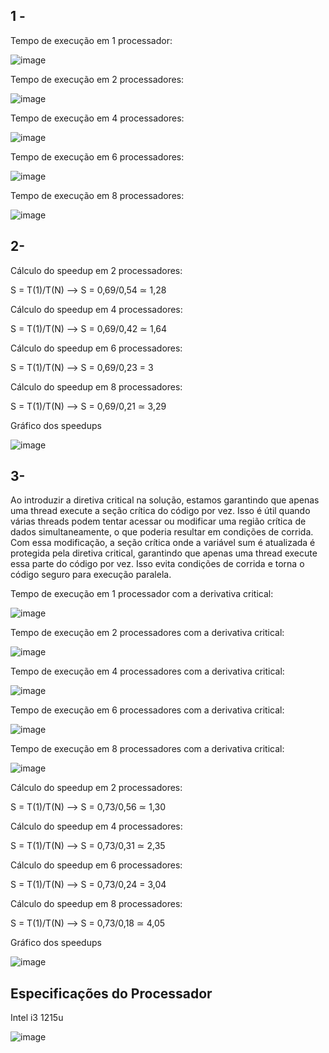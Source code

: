 ## 1 - 

Tempo de execução em 1 processador:

![image](https://github.com/Julian-CT/Computa-oParalelaLab/assets/144359181/6dc3a7fe-4544-4881-8d17-94e58c418a65)

Tempo de execução em 2 processadores:

![image](https://github.com/Julian-CT/Computa-oParalelaLab/assets/144359181/573376ab-f63e-4731-a121-3e122caa4381)

Tempo de execução em 4 processadores:

![image](https://github.com/Julian-CT/Computa-oParalelaLab/assets/144359181/2d6b0d66-0c9d-40f2-8f50-f38a946d7325)

Tempo de execução em 6 processadores:

![image](https://github.com/Julian-CT/Computa-oParalelaLab/assets/144359181/fd8cde70-eb89-4ac2-8e4f-15625766d490)


Tempo de execução em 8 processadores:

![image](https://github.com/Julian-CT/Computa-oParalelaLab/assets/144359181/19ea4429-b634-4447-8208-e85f2256b09d)

## 2-

Cálculo do speedup em 2 processadores:

S = T(1)/T(N) --> S = 0,69/0,54 ≃ 1,28

Cálculo do speedup em 4 processadores:

S = T(1)/T(N) --> S = 0,69/0,42 ≃ 1,64

Cálculo do speedup em 6 processadores:

S = T(1)/T(N) --> S = 0,69/0,23 = 3

Cálculo do speedup em 8 processadores:

S = T(1)/T(N) --> S = 0,69/0,21 ≃ 3,29

Gráfico dos speedups

![image](https://github.com/Julian-CT/Computa-oParalelaLab/assets/144359181/bb017c8d-2e2e-41fd-a076-51c6eab7ae36)


## 3-

Ao introduzir a diretiva critical na solução, estamos garantindo que apenas uma thread execute a seção crítica do código por vez. Isso é útil quando várias threads podem tentar acessar ou modificar uma região crítica de dados simultaneamente, o que poderia resultar em condições de corrida. Com essa modificação, a seção crítica onde a variável sum é atualizada é protegida pela diretiva critical, garantindo que apenas uma thread execute essa parte do código por vez. Isso evita condições de corrida e torna o código seguro para execução paralela.

Tempo de execução em 1 processador com a derivativa critical:

![image](https://github.com/Julian-CT/Computa-oParalelaLab/assets/144359181/2e6e182d-90df-4cab-a02f-c6248f5ffbdd)

Tempo de execução em 2 processadores com a derivativa critical:

![image](https://github.com/Julian-CT/Computa-oParalelaLab/assets/144359181/f1826069-b3e3-4bb5-ae4d-c1bdfb0a1a04)

Tempo de execução em 4 processadores com a derivativa critical:

![image](https://github.com/Julian-CT/Computa-oParalelaLab/assets/144359181/e45b5939-95b0-4d9a-bdb4-f7d36275e9df)

Tempo de execução em 6 processadores com a derivativa critical:

![image](https://github.com/Julian-CT/Computa-oParalelaLab/assets/144359181/5f516ccb-6185-4d39-973a-1b2f21dcebf5)

Tempo de execução em 8 processadores com a derivativa critical:

![image](https://github.com/Julian-CT/Computa-oParalelaLab/assets/144359181/110931de-e26c-486d-9522-610b18715386)

Cálculo do speedup em 2 processadores:

S = T(1)/T(N) --> S = 0,73/0,56 ≃ 1,30

Cálculo do speedup em 4 processadores:

S = T(1)/T(N) --> S = 0,73/0,31 ≃ 2,35

Cálculo do speedup em 6 processadores:

S = T(1)/T(N) --> S = 0,73/0,24 = 3,04

Cálculo do speedup em 8 processadores:

S = T(1)/T(N) --> S = 0,73/0,18 ≃ 4,05

Gráfico dos speedups

![image](https://github.com/Julian-CT/Computa-oParalelaLab/assets/144359181/71567490-40c8-41d9-a8b6-7ddb6c22e9d9)


## Especificações do Processador

Intel i3 1215u

![image](https://github.com/Julian-CT/Computa-oParalelaLab/assets/144359181/2f54d488-f131-4ab4-a8d1-ccf29f31fea6)



